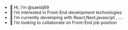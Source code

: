 - 👋 Hi, I’m @saeidj69
- 👀 I’m interested in Front-End development technologies
- 🌱 I’m currently developing with React,Next,javascipt , ....
- 💞️ I’m looking to collaborate on Front-End job position

<!---
saeidj69/saeidj69 is a ✨ special ✨ repository because its `README.md` (this file) appears on your GitHub profile.
You can click the Preview link to take a look at your changes.
--->
